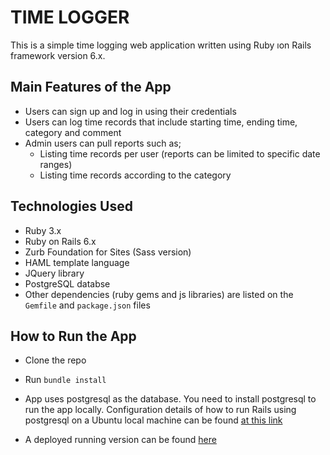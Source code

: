 # TIME LOGGER

This is a simple time logging web application written using Ruby ıon Rails framework version 6.x.

## Main Features of the App
* Users can sign up and log in using their credentials
* Users can log time records that include starting time, ending time, category and comment
* Admin users can pull reports such as;
  * Listing time records per user (reports can be limited to specific date ranges)
  * Listing time records according to the category

## Technologies Used
* Ruby 3.x
* Ruby on Rails 6.x
* Zurb Foundation for Sites (Sass version)
* HAML template language
* JQuery library
* PostgreSQL databse
* Other dependencies (ruby gems and js libraries) are listed on the `Gemfile` and `package.json` files

## How to Run the App

* Clone the repo
* Run `bundle install`
* App uses postgresql as the database. You need to install postgresql to run the app locally. Configuration details of how to run Rails using postgresql on a Ubuntu local machine can be found [at this link](https://www.digitalocean.com/community/tutorials/how-to-use-postgresql-with-your-ruby-on-rails-application-on-ubuntu-18-04)

* A deployed running version can be found [here](https://fierce-badlands-52626.herokuapp.com/)